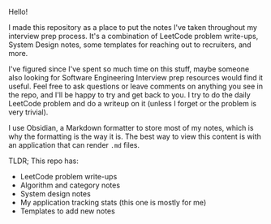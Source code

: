 Hello! 

I made this repository as a place to put the notes I've taken throughout my interview prep process.
It's a combination of LeetCode problem write-ups, System Design notes, some templates for reaching out to recruiters, and more.

I've figured since I've spent so much time on this stuff, maybe someone also looking for Software Engineering Interview prep resources would find it useful.
Feel free to ask questions or leave comments on anything you see in the repo, and I'll be happy to try and get back to you.
I try to do the daily LeetCode problem and do a writeup on it (unless I forget or the problem is very trivial).

I use Obsidian, a Markdown formatter to store most of my notes, which is why the formatting is the way it is. 
The best way to view this content is with an application that can render `.md` files.

TLDR; 
This repo has:
- LeetCode problem write-ups
- Algorithm and category notes
- System design notes
- My application tracking stats (this one is mostly for me)
- Templates to add new notes
